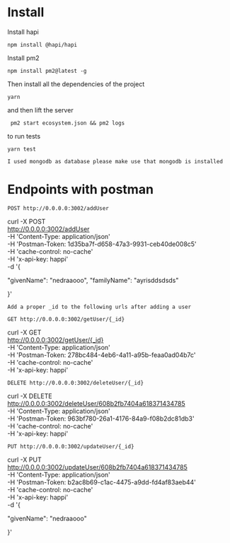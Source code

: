 
# Install

Install hapi

```
npm install @hapi/hapi 
```


Install pm2 

```
npm install pm2@latest -g

```

Then install all the dependencies of the project

```
yarn
```

and then lift the server 

```
 pm2 start ecosystem.json && pm2 logs
```

to run tests

```
yarn test 
```


```
I used mongodb as database please make use that mongodb is installed 
```


# Endpoints with postman

```
POST http://0.0.0.0:3002/addUser
```

curl -X POST \
  http://0.0.0.0:3002/addUser \
  -H 'Content-Type: application/json' \
  -H 'Postman-Token: 1d35ba7f-d658-47a3-9931-ceb40de008c5' \
  -H 'cache-control: no-cache' \
  -H 'x-api-key: happi' \
  -d '{
  
   "givenName": "nedraaooo",
   "familyName": "ayrisddsdsds"
  
}'

```
Add a proper _id to the following urls after adding a user
```

```
GET http://0.0.0.0:3002/getUser/{_id}
```
curl -X GET \
  http://0.0.0.0:3002/getUser/{_id} \
  -H 'Content-Type: application/json' \
  -H 'Postman-Token: 278bc484-4eb6-4a11-a95b-feaa0ad04b7c' \
  -H 'cache-control: no-cache' \
  -H 'x-api-key: happi'

```
DELETE http://0.0.0.0:3002/deleteUser/{_id}
```

curl -X DELETE \
  http://0.0.0.0:3002/deleteUser/608b2fb7404a618371434785 \
  -H 'Content-Type: application/json' \
  -H 'Postman-Token: 963bf780-26a1-4176-84a9-f08b2dc81db3' \
  -H 'cache-control: no-cache' \
  -H 'x-api-key: happi'

```
PUT http://0.0.0.0:3002/updateUser/{_id}
```

curl -X PUT \
  http://0.0.0.0:3002/updateUser/608b2fb7404a618371434785 \
  -H 'Content-Type: application/json' \
  -H 'Postman-Token: b2ac8b69-c1ac-4475-a9dd-fd4af83aeb44' \
  -H 'cache-control: no-cache' \
  -H 'x-api-key: happi' \
  -d '{
  
   "givenName": "nedraaooo"
  
}'

